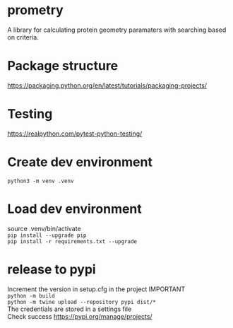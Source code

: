 # prometry
A library for calculating protein geometry paramaters with searching based on criteria.

# Package structure
https://packaging.python.org/en/latest/tutorials/packaging-projects/

# Testing
https://realpython.com/pytest-python-testing/

# Create dev environment
```python3 -m venv .venv```

# Load dev environment
source .venv/bin/activate  
```pip install --upgrade pip```  
```pip install -r requirements.txt --upgrade```  

# release to pypi
Increment the version in setup.cfg in the project IMPORTANT  
```python -m build```  
```python -m twine upload --repository pypi dist/*```  
The credentials are stored in a settings file  
Check success https://pypi.org/manage/projects/  